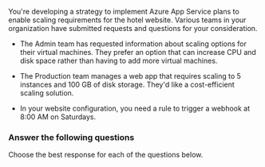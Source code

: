 You're developing a strategy to implement Azure App Service plans to enable scaling requirements for the hotel website. Various teams in your organization have submitted requests and questions for your consideration.

- The Admin team has requested information about scaling options for their virtual machines. They prefer an option that can increase CPU and disk space rather than having to add more virtual machines.

- The Production team manages a web app that requires scaling to 5 instances and 100 GB of disk storage. They'd like a cost-efficient scaling solution.

- In your website configuration, you need a rule to trigger a webhook at 8:00 AM on Saturdays.

### Answer the following questions

Choose the best response for each of the questions below. 